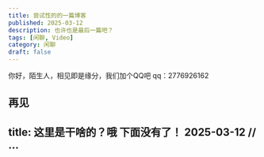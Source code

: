 ```yaml
---
title: 尝试性的的一篇博客
published: 2025-03-12
description: 也许也是最后一篇吧？
tags: [闲聊, Video]
category: 闲聊
draft: false
---
```


你好，陌生人，相见即是缘分，我们加个QQ吧  qq：2776926162

再见
---
title: 这里是干啥的？哦 下面没有了！
     2025-03-12
// ...
---

